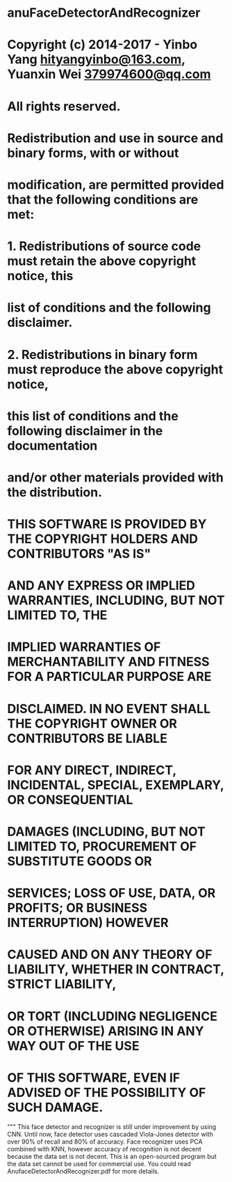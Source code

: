 # anuFaceDetectorAndRecognizer
# Copyright (c) 2014-2017 - Yinbo Yang <hityangyinbo@163.com>, Yuanxin Wei <379974600@qq.com>
# All rights reserved.
# 
# Redistribution and use in source and binary forms, with or without
# modification, are permitted provided that the following conditions are met: 
# 
# 1. Redistributions of source code must retain the above copyright notice, this
#    list of conditions and the following disclaimer. 
# 2. Redistributions in binary form must reproduce the above copyright notice,
#    this list of conditions and the following disclaimer in the documentation
#    and/or other materials provided with the distribution. 
# 
# THIS SOFTWARE IS PROVIDED BY THE COPYRIGHT HOLDERS AND CONTRIBUTORS "AS IS"
# AND ANY EXPRESS OR IMPLIED WARRANTIES, INCLUDING, BUT NOT LIMITED TO, THE
# IMPLIED WARRANTIES OF MERCHANTABILITY AND FITNESS FOR A PARTICULAR PURPOSE ARE
# DISCLAIMED. IN NO EVENT SHALL THE COPYRIGHT OWNER OR CONTRIBUTORS BE LIABLE
# FOR ANY DIRECT, INDIRECT, INCIDENTAL, SPECIAL, EXEMPLARY, OR CONSEQUENTIAL
# DAMAGES (INCLUDING, BUT NOT LIMITED TO, PROCUREMENT OF SUBSTITUTE GOODS OR
# SERVICES; LOSS OF USE, DATA, OR PROFITS; OR BUSINESS INTERRUPTION) HOWEVER
# CAUSED AND ON ANY THEORY OF LIABILITY, WHETHER IN CONTRACT, STRICT LIABILITY,
# OR TORT (INCLUDING NEGLIGENCE OR OTHERWISE) ARISING IN ANY WAY OUT OF THE USE
# OF THIS SOFTWARE, EVEN IF ADVISED OF THE POSSIBILITY OF SUCH DAMAGE.
"""
This face detector and recognizer is still under improvement by using CNN. Until now, face detector uses cascaded Viola-Jones detector with over 90% of recall and 80% of accuracy. Face recognizer uses PCA combined with KNN, however accuracy of recognition is not decent because the data set is not decent. This is an open-sourced program but the data set cannot be used for commercial use. You could read AnufaceDetectorAndRecognizer.pdf for more details.

